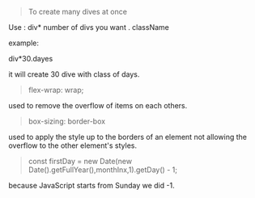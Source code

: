 > To create many dives at once 

Use : div* number of divs you want . className

example: 

div*30.dayes

it will create 30 dive with class of days.

> flex-wrap: wrap;

used to remove the overflow of items on each others.

> box-sizing: border-box 

used to apply the style up to the borders of an element not allowing the overflow to the other element's styles.

> const firstDay = new Date(new Date().getFullYear(),monthInx,1).getDay() - 1;

because JavaScript starts from Sunday we did -1.